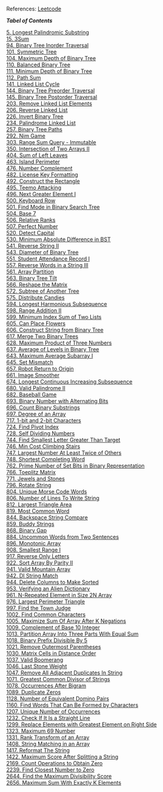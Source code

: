 References: [Leetcode](https://leetcode.com/)

***_Tabel of Contents_***

[5. Longest Palindromic Substring](./leetcode_/5.%20Longest%20Palindromic%20Substring.ipynb)<br>
[15. 3Sum](./leetcode_/15.%203Sum.ipynb)<br>
[94. Binary Tree Inorder Traversal](./leetcode_/94.%20Binary%20Tree%20Inorder%20Traversal.ipynb)<br>
[101. Symmetric Tree](./leetcode_/101.%20Symmetric%20Tree.ipynb)<br>
[104. Maximum Depth of Binary Tree](./leetcode_/104.%20Maximum%20Depth%20of%20Binary%20Tree.ipynb)<br>
[110. Balanced Binary Tree](./leetcode_/110.%20Balanced%20Binary%20Tree.ipynb)<br>
[111. Minimum Depth of Binary Tree](./leetcode_/111.%20Minimum%20Depth%20of%20Binary%20Tree.ipynb)<br>
[112. Path Sum](./leetcode_/112.%20Path%20Sum.ipynb)<br>
[141. Linked List Cycle](./leetcode_/141.%20Linked%20List%20Cycle.ipynb)<br>
[144. Binary Tree Preorder Traversal](./leetcode_/144.%20Binary%20Tree%20Preorder%20Traversal.ipynb)<br>
[145. Binary Tree Postorder Traversal](./leetcode_/145.%20Binary%20Tree%20Postorder%20Traversal.ipynb)<br>
[203. Remove Linked List Elements](./leetcode_/203.%20Remove%20Linked%20List%20Elements.ipynb)<br>
[206. Reverse Linked List](./leetcode_/206.%20Reverse%20Linked%20List.ipynb)<br>
[226. Invert Binary Tree](./leetcode_/226.%20Invert%20Binary%20Tree.ipynb)<br>
[234. Palindrome Linked List](./leetcode_/234.%20Palindrome%20Linked%20List.ipynb)<br>
[257. Binary Tree Paths](./leetcode_/257.%20Binary%20Tree%20Paths.ipynb)<br>
[292. Nim Game](./leetcode_/292.%20Nim%20Game.ipynb)<br>
[303. Range Sum Query - Immutable](./leetcode_/303.%20Range%20Sum%20Query%20-%20Immutable.ipynb)<br>
[350. Intersection of Two Arrays II](./leetcode_/350.%20Intersection%20of%20Two%20Arrays%20II.ipynb)<br>
[404. Sum of Left Leaves](./leetcode_/404.%20Sum%20of%20Left%20Leaves.ipynb)<br>
[463. Island Perimeter](./leetcode_/463.%20Island%20Perimeter.ipynb)<br>
[476. Number Complement](./leetcode_/476.%20Number%20Complement.ipynb)<br>
[482. License Key Formatting](./leetcode_/482.%20License%20Key%20Formatting.ipynb)<br>
[492. Construct the Rectangle](./leetcode_/492.%20Construct%20the%20Rectangle.ipynb)<br>
[495. Teemo Attacking](./leetcode_/495.%20Teemo%20Attacking.ipynb)<br>
[496. Next Greater Element I](./leetcode_/496.%20Next%20Greater%20Element%20I.ipynb)<br>
[500. Keyboard Row](./leetcode_/500.%20Keyboard%20Row.ipynb)<br>
[501. Find Mode in Binary Search Tree](./leetcode_/501.%20Find%20Mode%20in%20Binary%20Search%20Tree.ipynb)<br>
[504. Base 7](./leetcode_/504.%20Base%207.ipynb)<br>
[506. Relative Ranks](./leetcode_/506.%20Relative%20Ranks.ipynb)<br>
[507. Perfect Number](./leetcode_/507.%20Perfect%20Number.ipynb)<br>
[520. Detect Capital](./leetcode_/520.%20Detect%20Capital.ipynb)<br>
[530. Minimum Absolute Difference in BST](./leetcode_/530.%20Minimum%20Absolute%20Difference%20in%20BST.ipynb)<br>
[541. Reverse String II](./leetcode_/541.%20Reverse%20String%20II.ipynb)<br>
[543. Diameter of Binary Tree](./leetcode_/543.%20Diameter%20of%20Binary%20Tree.ipynb)<br>
[551. Student Attendance Record I](./leetcode_/551.%20Student%20Attendance%20Record%20I.ipynb)<br>
[557. Reverse Words in a String III](./leetcode_/557.%20Reverse%20Words%20in%20a%20String%20III.ipynb)<br>
[561. Array Partition](./leetcode_/561.%20Array%20Partition.ipynb)<br>
[563. Binary Tree Tilt](./leetcode_/563.%20Binary%20Tree%20Tilt.ipynb)<br>
[566. Reshape the Matrix](./leetcode_/566.%20Reshape%20the%20Matrix.ipynb)<br>
[572. Subtree of Another Tree](./leetcode_/572.%20Subtree%20of%20Another%20Tree.ipynb)<br>
[575. Distribute Candies](./leetcode_/575.%20Distribute%20Candies.ipynb)<br>
[594. Longest Harmonious Subsequence](./leetcode_/594.%20Longest%20Harmonious%20Subsequence.ipynb)<br>
[598. Range Addition II](./leetcode_/598.%20Range%20Addition%20II.ipynb)<br>
[599. Minimum Index Sum of Two Lists](./leetcode_/599.%20Minimum%20Index%20Sum%20of%20Two%20Lists.ipynb)<br>
[605. Can Place Flowers](./leetcode_/605.%20Can%20Place%20Flowers.ipynb)<br>
[606. Construct String from Binary Tree](./leetcode_/606.%20Construct%20String%20from%20Binary%20Tree.ipynb)<br>
[617. Merge Two Binary Trees](./leetcode_/617.%20Merge%20Two%20Binary%20Trees.ipynb)<br>
[628. Maximum Product of Three Numbers](./leetcode_/628.%20Maximum%20Product%20of%20Three%20Numbers.ipynb)<br>
[637. Average of Levels in Binary Tree](./leetcode_/637.%20Average%20of%20Levels%20in%20Binary%20Tree.ipynb)<br>
[643. Maximum Average Subarray I](./leetcode_/643.%20Maximum%20Average%20Subarray%20I.ipynb)<br>
[645. Set Mismatch](./leetcode_/645.%20Set%20Mismatch.ipynb)<br>
[657. Robot Return to Origin](./leetcode_/657.%20Robot%20Return%20to%20Origin.ipynb)<br>
[661. Image Smoother](./leetcode_/661.%20Image%20Smoother.ipynb)<br>
[674. Longest Continuous Increasing Subsequence](./leetcode_/674.%20Longest%20Continuous%20Increasing%20Subsequence.ipynb)<br>
[680. Valid Palindrome II](./leetcode_/680.%20Valid%20Palindrome%20II.ipynb)<br>
[682. Baseball Game](./leetcode_/682.%20Baseball%20Game.ipynb)<br>
[693. Binary Number with Alternating Bits](./leetcode_/693.%20Binary%20Number%20with%20Alternating%20Bits.ipynb)<br>
[696. Count Binary Substrings](./leetcode_/696.%20Count%20Binary%20Substrings.ipynb)<br>
[697. Degree of an Array](./leetcode_/697.%20Degree%20of%20an%20Array.ipynb)<br>
[717. 1-bit and 2-bit Characters](./leetcode_/717.%201-bit%20and%202-bit%20Characters.ipynb)<br>
[724. Find Pivot Index](./leetcode_/724.%20Find%20Pivot%20Index.ipynb)<br>
[728. Self Dividing Numbers](./leetcode_/728.%20Self%20Dividing%20Numbers.ipynb)<br>
[744. Find Smallest Letter Greater Than Target](./leetcode_/744.%20Find%20Smallest%20Letter%20Greater%20Than%20Target.ipynb)<br>
[746. Min Cost Climbing Stairs](./leetcode_/746.%20Min%20Cost%20Climbing%20Stairs.ipynb)<br>
[747. Largest Number At Least Twice of Others](./leetcode_/747.%20Largest%20Number%20At%20Least%20Twice%20of%20Others.ipynb)<br>
[748. Shortest Completing Word](./leetcode_/748.%20Shortest%20Completing%20Word.ipynb)<br>
[762. Prime Number of Set Bits in Binary Representation](./leetcode_/762.%20Prime%20Number%20of%20Set%20Bits%20in%20Binary%20Representation.ipynb)<br>
[766. Toeplitz Matrix](./leetcode_/766.%20Toeplitz%20Matrix.ipynb)<br>
[771. Jewels and Stones](./leetcode_/771.%20Jewels%20and%20Stones.ipynb)<br>
[796. Rotate String](./leetcode_/796.%20Rotate%20String.ipynb)<br>
[804. Unique Morse Code Words](./leetcode_/804.%20Unique%20Morse%20Code%20Words.ipynb)<br>
[806. Number of Lines To Write String](./leetcode_/806.%20Number%20of%20Lines%20To%20Write%20String.ipynb)<br>
[812. Largest Triangle Area](./leetcode_/812.%20Largest%20Triangle%20Area.ipynb)<br>
[819. Most Common Word](./leetcode_/819.%20Most%20Common%20Word.ipynb)<br>
[844. Backspace String Compare](./leetcode_/844.%20Backspace%20String%20Compare.ipynb)<br>
[859. Buddy Strings](./leetcode_/859.%20Buddy%20Strings.ipynb)<br>
[868. Binary Gap](./leetcode_/868.%20Binary%20Gap.ipynb)<br>
[884. Uncommon Words from Two Sentences](./leetcode_/884.%20Uncommon%20Words%20from%20Two%20Sentences.ipynb)<br>
[896. Monotonic Array](./leetcode_/896.%20Monotonic%20Array.ipynb)<br>
[908. Smallest Range I](./leetcode_/908.%20Smallest%20Range%20I.ipynb)<br>
[917. Reverse Only Letters](./leetcode_/917.%20Reverse%20Only%20Letters.ipynb)<br>
[922. Sort Array By Parity II](./leetcode_/922.%20Sort%20Array%20By%20Parity%20II.ipynb)<br>
[941. Valid Mountain Array](./leetcode_/941.%20Valid%20Mountain%20Array.ipynb)<br>
[942. DI String Match](./leetcode_/942.%20DI%20String%20Match.ipynb)<br>
[944. Delete Columns to Make Sorted](./leetcode_/944.%20Delete%20Columns%20to%20Make%20Sorted.ipynb)<br>
[953. Verifying an Alien Dictionary](./leetcode_/953.%20Verifying%20an%20Alien%20Dictionary.ipynb)<br>
[961. N-Repeated Element in Size 2N Array](./leetcode_/961.%20N-Repeated%20Element%20in%20Size%202N%20Array.ipynb)<br>
[976. Largest Perimeter Triangle](./leetcode_/976.%20Largest%20Perimeter%20Triangle.ipynb)<br>
[997. Find the Town Judge](./leetcode_/997.%20Find%20the%20Town%20Judge.ipynb)<br>
[1002. Find Common Characters](./leetcode_/1002.%20Find%20Common%20Characters.ipynb)<br>
[1005. Maximize Sum Of Array After K Negations](./leetcode_/1005.%20Maximize%20Sum%20Of%20Array%20After%20K%20Negations.ipynb)<br>
[1009. Complement of Base 10 Integer](./leetcode_/1009.%20Complement%20of%20Base%2010%20Integer.ipynb)<br>
[1013. Partition Array Into Three Parts With Equal Sum](./leetcode_/1013.%20Partition%20Array%20Into%20Three%20Parts%20With%20Equal%20Sum.ipynb)<br>
[1018. Binary Prefix Divisible By 5](./leetcode_/1018.%20Binary%20Prefix%20Divisible%20By%205.ipynb)<br>
[1021. Remove Outermost Parentheses](./leetcode_/1021.%20Remove%20Outermost%20Parentheses.ipynb)<br>
[1030. Matrix Cells in Distance Order](./leetcode_/1030.%20Matrix%20Cells%20in%20Distance%20Order.ipynb)<br>
[1037. Valid Boomerang](./leetcode_/1037.%20Valid%20Boomerang.ipynb)<br>
[1046. Last Stone Weight](./leetcode_/1046.%20Last%20Stone%20Weight.ipynb)<br>
[1047. Remove All Adjacent Duplicates In String](./leetcode_/1047.%20Remove%20All%20Adjacent%20Duplicates%20In%20String.ipynb)<br>
[1071. Greatest Common Divisor of Strings](./leetcode_/1071.%20Greatest%20Common%20Divisor%20of%20Strings.ipynb)<br>
[1078. Occurrences After Bigram](./leetcode_/1078.%20Occurrences%20After%20Bigram.ipynb)<br>
[1089. Duplicate Zeros](./leetcode_/1089.%20Duplicate%20Zeros.ipynb)<br>
[1128. Number of Equivalent Domino Pairs](./leetcode_/1128.%20Number%20of%20Equivalent%20Domino%20Pairs.ipynb)<br>
[1160. Find Words That Can Be Formed by Characters](./leetcode_/1160.%20Find%20Words%20That%20Can%20Be%20Formed%20by%20Characters.ipynb)<br>
[1207. Unique Number of Occurrences](./leetcode_/1207.%20Unique%20Number%20of%20Occurrences.ipynb)<br>
[1232. Check If It Is a Straight Line](./leetcode_/1232.%20Check%20If%20It%20Is%20a%20Straight%20Line.ipynb)<br>
[1299. Replace Elements with Greatest Element on Right Side](./leetcode_/1299.%20Replace%20Elements%20with%20Greatest%20Element%20on%20Right%20Side.ipynb)<br>
[1323. Maximum 69 Number](./leetcode_/1323.%20Maximum%2069%20Number.ipynb)<br>
[1331. Rank Transform of an Array](./leetcode_/1331.%20Rank%20Transform%20of%20an%20Array.ipynb)<br>
[1408. String Matching in an Array](./leetcode_/1408.%20String%20Matching%20in%20an%20Array.ipynb)<br>
[1417. Reformat The String](./leetcode_/1417.%20Reformat%20The%20String.ipynb)<br>
[1422. Maximum Score After Splitting a String](./leetcode_/1422.%20Maximum%20Score%20After%20Splitting%20a%20String.ipynb)<br>
[2169. Count Operations to Obtain Zero](./leetcode_/2169.%20Count%20Operations%20to%20Obtain%20Zero.ipynb)<br>
[2239. Find Closest Number to Zero](./leetcode_/2239.%20Find%20Closest%20Number%20to%20Zero.ipynb)<br>
[2644. Find the Maximum Divisibility Score](./leetcode_/2644.%20Find%20the%20Maximum%20Divisibility%20Score.ipynb)<br>
[2656. Maximum Sum With Exactly K Elements](./leetcode_/2656.%20Maximum%20Sum%20With%20Exactly%20K%20Elements.ipynb)<br>

